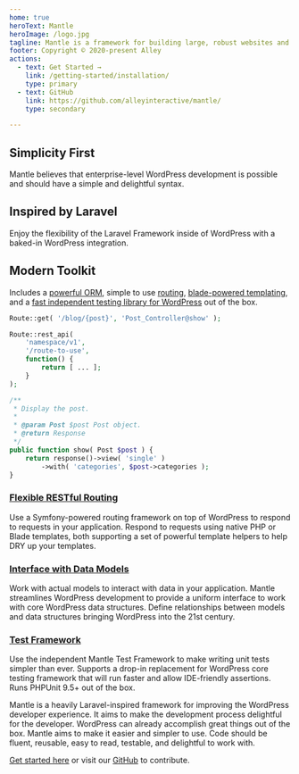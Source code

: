 ```yaml
---
home: true
heroText: Mantle
heroImage: /logo.jpg
tagline: Mantle is a framework for building large, robust websites and applications with WordPress
footer: Copyright © 2020-present Alley
actions:
  - text: Get Started →
    link: /getting-started/installation/
    type: primary
  - text: GitHub
    link: https://github.com/alleyinteractive/mantle/
    type: secondary

---
```


<div class="features">
  <div class="feature">
    <h2>Simplicity First</h2>
    <p>Mantle believes that enterprise-level WordPress development is possible and should have a simple and delightful syntax.</p>
  </div>
  <div class="feature">
    <h2>Inspired by Laravel</h2>
    <p>Enjoy the flexibility of the Laravel Framework inside of WordPress with a baked-in WordPress integration.</p>
  </div>
  <div class="feature">
    <h2>Modern Toolkit</h2>
    <p>
      Includes a <a href="/models/models/">powerful ORM</a>, simple to use <a href="/basics/requests/">routing</a>,
			<a href="/basics/templating/">blade-powered templating</a>, and a <a href="/testing/test-framework/">fast independent testing library for WordPress</a> out of the box.
    </p>
  </div>
</div>

<div class="home-code">

```php
Route::get( '/blog/{post}', 'Post_Controller@show' );

Route::rest_api(
	'namespace/v1',
	'/route-to-use',
	function() {
		return [ ... ];
	}
);
```

```php
/**
 * Display the post.
 *
 * @param Post $post Post object.
 * @return Response
 */
public function show( Post $post ) {
	return response()->view( 'single' )
		->with( 'categories', $post->categories );
}
```

</div>

<div class="home-lower">

<div>

### [Flexible RESTful Routing](./basics/requests.md)

Use a Symfony-powered routing framework on top of WordPress to respond to
requests in your application. Respond to requests using native PHP or Blade templates, both supporting a set
of powerful template helpers to help DRY up your templates.

</div>

<div>

### [Interface with Data Models](./models/models.md)

Work with actual models to interact with data in your application. Mantle
streamlines WordPress development to provide a uniform interface to work with
core WordPress data structures. Define relationships between models and data
structures bringing WordPress into the 21st century.

</div>

<div>

### [Test Framework](./testing/test-framework.md)

Use the independent Mantle Test Framework to make writing unit tests simpler
than ever. Supports a drop-in replacement for WordPress core testing framework that will
run faster and allow IDE-friendly assertions. Runs PHPUnit 9.5+ out of the box.

</div>

</div>


<div class="goals">

Mantle is a heavily Laravel-inspired framework for improving the WordPress
developer experience. It aims to make the development process delightful for the
developer. WordPress can already accomplish great things out of the box. Mantle
aims to make it easier and simpler to use. Code should be fluent, reusable, easy
to read, testable, and delightful to work with.

[Get started here](./getting-started/installation.md) or visit our
[GitHub](https://github.com/alleyinteractive/mantle) to contribute.

</div>
